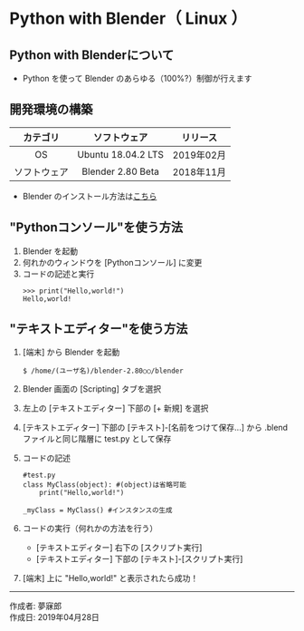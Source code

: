 # Python with Blender（ Linux ）

## Python with Blenderについて

* Python を使って Blender のあらゆる（100%?）制御が行えます

## 開発環境の構築

|カテゴリ|ソフトウェア|リリース|
|:--:|:--:|:--:|
|OS|Ubuntu 18.04.2 LTS|2019年02月|
|ソフトウェア|Blender 2.80 Beta|2018年11月|
* Blender のインストール方法は[こちら](https://github.com/mubirou/Blender/tree/master/introduction#%E3%82%A4%E3%83%B3%E3%82%B9%E3%83%88%E3%83%BC%E3%83%AB)

## "Pythonコンソール"を使う方法

1. Blender を起動
1. 何れかのウィンドウを [Pythonコンソール] に変更
1. コードの記述と実行
    ```
    >>> print("Hello,world!")
    Hello,world!
    ```

## "テキストエディター"を使う方法

1. [端末] から Blender を起動
    ```
    $ /home/(ユーザ名)/blender-2.80○○/blender
    ```

1. Blender 画面の [Scripting] タブを選択
1. 左上の [テキストエディター] 下部の [+ 新規] を選択
1. [テキストエディター] 下部の [テキスト]-[名前をつけて保存...] から .blend ファイルと同じ階層に test.py として保存
1. コードの記述
    ```
    #test.py
    class MyClass(object): #(object)は省略可能
        print("Hello,world!")

    _myClass = MyClass() #インスタンスの生成
    ```
1. コードの実行（何れかの方法を行う）
    * [テキストエディター] 右下の [スクリプト実行]
    * [テキストエディター] 下部の [テキスト]-[スクリプト実行]
1. [端末] 上に "Hello,world!" と表示されたら成功！

***
作成者: 夢寐郎  
作成日: 2019年04月28日